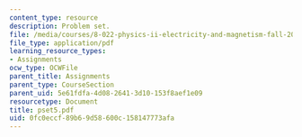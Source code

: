 ```yaml
---
content_type: resource
description: Problem set.
file: /media/courses/8-022-physics-ii-electricity-and-magnetism-fall-2006/0fc0eccf89b69d58600c158147773afa_pset5.pdf
file_type: application/pdf
learning_resource_types:
- Assignments
ocw_type: OCWFile
parent_title: Assignments
parent_type: CourseSection
parent_uid: 5e61fdfa-4d08-2641-3d10-153f8aef1e09
resourcetype: Document
title: pset5.pdf
uid: 0fc0eccf-89b6-9d58-600c-158147773afa
---
```

